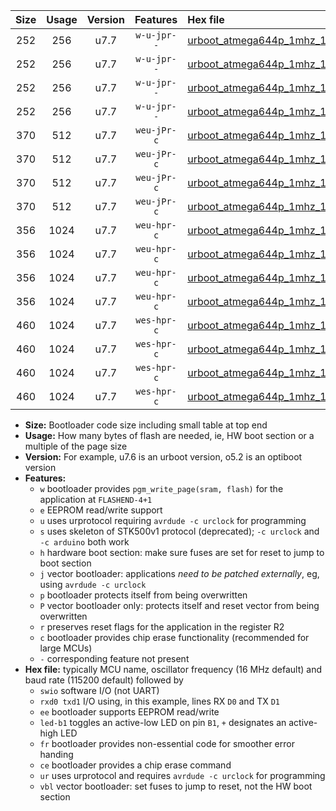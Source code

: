 |Size|Usage|Version|Features|Hex file|
|:-:|:-:|:-:|:-:|:--|
|252|256|u7.7|`w-u-jpr--`|[urboot_atmega644p_1mhz_19200bps_swio_rxd0_txd1_led+b0_ur_vbl.hex](https://raw.githubusercontent.com/stefanrueger/urboot.hex/main/cores/mightycore/atmega644p/fcpu_1mhz/19200_bps/urboot_atmega644p_1mhz_19200bps_swio_rxd0_txd1_led+b0_ur_vbl.hex)|
|252|256|u7.7|`w-u-jpr--`|[urboot_atmega644p_1mhz_19200bps_swio_rxd0_txd1_led+b7_ur_vbl.hex](https://raw.githubusercontent.com/stefanrueger/urboot.hex/main/cores/mightycore/atmega644p/fcpu_1mhz/19200_bps/urboot_atmega644p_1mhz_19200bps_swio_rxd0_txd1_led+b7_ur_vbl.hex)|
|252|256|u7.7|`w-u-jpr--`|[urboot_atmega644p_1mhz_19200bps_swio_rxd2_txd3_led+b0_ur_vbl.hex](https://raw.githubusercontent.com/stefanrueger/urboot.hex/main/cores/mightycore/atmega644p/fcpu_1mhz/19200_bps/urboot_atmega644p_1mhz_19200bps_swio_rxd2_txd3_led+b0_ur_vbl.hex)|
|252|256|u7.7|`w-u-jpr--`|[urboot_atmega644p_1mhz_19200bps_swio_rxd2_txd3_led+b7_ur_vbl.hex](https://raw.githubusercontent.com/stefanrueger/urboot.hex/main/cores/mightycore/atmega644p/fcpu_1mhz/19200_bps/urboot_atmega644p_1mhz_19200bps_swio_rxd2_txd3_led+b7_ur_vbl.hex)|
|370|512|u7.7|`weu-jPr-c`|[urboot_atmega644p_1mhz_19200bps_swio_rxd0_txd1_ee_led+b0_fr_ce_ur_vbl.hex](https://raw.githubusercontent.com/stefanrueger/urboot.hex/main/cores/mightycore/atmega644p/fcpu_1mhz/19200_bps/urboot_atmega644p_1mhz_19200bps_swio_rxd0_txd1_ee_led+b0_fr_ce_ur_vbl.hex)|
|370|512|u7.7|`weu-jPr-c`|[urboot_atmega644p_1mhz_19200bps_swio_rxd0_txd1_ee_led+b7_fr_ce_ur_vbl.hex](https://raw.githubusercontent.com/stefanrueger/urboot.hex/main/cores/mightycore/atmega644p/fcpu_1mhz/19200_bps/urboot_atmega644p_1mhz_19200bps_swio_rxd0_txd1_ee_led+b7_fr_ce_ur_vbl.hex)|
|370|512|u7.7|`weu-jPr-c`|[urboot_atmega644p_1mhz_19200bps_swio_rxd2_txd3_ee_led+b0_fr_ce_ur_vbl.hex](https://raw.githubusercontent.com/stefanrueger/urboot.hex/main/cores/mightycore/atmega644p/fcpu_1mhz/19200_bps/urboot_atmega644p_1mhz_19200bps_swio_rxd2_txd3_ee_led+b0_fr_ce_ur_vbl.hex)|
|370|512|u7.7|`weu-jPr-c`|[urboot_atmega644p_1mhz_19200bps_swio_rxd2_txd3_ee_led+b7_fr_ce_ur_vbl.hex](https://raw.githubusercontent.com/stefanrueger/urboot.hex/main/cores/mightycore/atmega644p/fcpu_1mhz/19200_bps/urboot_atmega644p_1mhz_19200bps_swio_rxd2_txd3_ee_led+b7_fr_ce_ur_vbl.hex)|
|356|1024|u7.7|`weu-hpr-c`|[urboot_atmega644p_1mhz_19200bps_swio_rxd0_txd1_ee_led+b0_fr_ce_ur.hex](https://raw.githubusercontent.com/stefanrueger/urboot.hex/main/cores/mightycore/atmega644p/fcpu_1mhz/19200_bps/urboot_atmega644p_1mhz_19200bps_swio_rxd0_txd1_ee_led+b0_fr_ce_ur.hex)|
|356|1024|u7.7|`weu-hpr-c`|[urboot_atmega644p_1mhz_19200bps_swio_rxd0_txd1_ee_led+b7_fr_ce_ur.hex](https://raw.githubusercontent.com/stefanrueger/urboot.hex/main/cores/mightycore/atmega644p/fcpu_1mhz/19200_bps/urboot_atmega644p_1mhz_19200bps_swio_rxd0_txd1_ee_led+b7_fr_ce_ur.hex)|
|356|1024|u7.7|`weu-hpr-c`|[urboot_atmega644p_1mhz_19200bps_swio_rxd2_txd3_ee_led+b0_fr_ce_ur.hex](https://raw.githubusercontent.com/stefanrueger/urboot.hex/main/cores/mightycore/atmega644p/fcpu_1mhz/19200_bps/urboot_atmega644p_1mhz_19200bps_swio_rxd2_txd3_ee_led+b0_fr_ce_ur.hex)|
|356|1024|u7.7|`weu-hpr-c`|[urboot_atmega644p_1mhz_19200bps_swio_rxd2_txd3_ee_led+b7_fr_ce_ur.hex](https://raw.githubusercontent.com/stefanrueger/urboot.hex/main/cores/mightycore/atmega644p/fcpu_1mhz/19200_bps/urboot_atmega644p_1mhz_19200bps_swio_rxd2_txd3_ee_led+b7_fr_ce_ur.hex)|
|460|1024|u7.7|`wes-hpr-c`|[urboot_atmega644p_1mhz_19200bps_swio_rxd0_txd1_ee_led+b0_fr_ce.hex](https://raw.githubusercontent.com/stefanrueger/urboot.hex/main/cores/mightycore/atmega644p/fcpu_1mhz/19200_bps/urboot_atmega644p_1mhz_19200bps_swio_rxd0_txd1_ee_led+b0_fr_ce.hex)|
|460|1024|u7.7|`wes-hpr-c`|[urboot_atmega644p_1mhz_19200bps_swio_rxd0_txd1_ee_led+b7_fr_ce.hex](https://raw.githubusercontent.com/stefanrueger/urboot.hex/main/cores/mightycore/atmega644p/fcpu_1mhz/19200_bps/urboot_atmega644p_1mhz_19200bps_swio_rxd0_txd1_ee_led+b7_fr_ce.hex)|
|460|1024|u7.7|`wes-hpr-c`|[urboot_atmega644p_1mhz_19200bps_swio_rxd2_txd3_ee_led+b0_fr_ce.hex](https://raw.githubusercontent.com/stefanrueger/urboot.hex/main/cores/mightycore/atmega644p/fcpu_1mhz/19200_bps/urboot_atmega644p_1mhz_19200bps_swio_rxd2_txd3_ee_led+b0_fr_ce.hex)|
|460|1024|u7.7|`wes-hpr-c`|[urboot_atmega644p_1mhz_19200bps_swio_rxd2_txd3_ee_led+b7_fr_ce.hex](https://raw.githubusercontent.com/stefanrueger/urboot.hex/main/cores/mightycore/atmega644p/fcpu_1mhz/19200_bps/urboot_atmega644p_1mhz_19200bps_swio_rxd2_txd3_ee_led+b7_fr_ce.hex)|

- **Size:** Bootloader code size including small table at top end
- **Usage:** How many bytes of flash are needed, ie, HW boot section or a multiple of the page size
- **Version:** For example, u7.6 is an urboot version, o5.2 is an optiboot version
- **Features:**
  + `w` bootloader provides `pgm_write_page(sram, flash)` for the application at `FLASHEND-4+1`
  + `e` EEPROM read/write support
  + `u` uses urprotocol requiring `avrdude -c urclock` for programming
  + `s` uses skeleton of STK500v1 protocol (deprecated); `-c urclock` and `-c arduino` both work
  + `h` hardware boot section: make sure fuses are set for reset to jump to boot section
  + `j` vector bootloader: applications *need to be patched externally*, eg, using `avrdude -c urclock`
  + `p` bootloader protects itself from being overwritten
  + `P` vector bootloader only: protects itself and reset vector from being overwritten
  + `r` preserves reset flags for the application in the register R2
  + `c` bootloader provides chip erase functionality (recommended for large MCUs)
  + `-` corresponding feature not present
- **Hex file:** typically MCU name, oscillator frequency (16 MHz default) and baud rate (115200 default) followed by
  + `swio` software I/O (not UART)
  + `rxd0 txd1` I/O using, in this example, lines RX `D0` and TX `D1`
  + `ee` bootloader supports EEPROM read/write
  + `led-b1` toggles an active-low LED on pin `B1`, `+` designates an active-high LED
  + `fr` bootloader provides non-essential code for smoother error handing
  + `ce` bootloader provides a chip erase command
  + `ur` uses urprotocol and requires `avrdude -c urclock` for programming
  + `vbl` vector bootloader: set fuses to jump to reset, not the HW boot section
